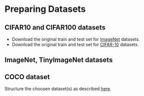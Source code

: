# Preparing Datasets
## CIFAR10 and CIFAR100 datasets
* Download the original train and test set for [ImageNet](https://image-net.org/download.php) datasets.
* Download the original train and test set for [CIFAR-10](https://www.cs.toronto.edu/~kriz/cifar.html) datasets.

## ImageNet, TinyImageNet datasets


## COCO dataset



Structure the choosen dataset(s) as described [here](directory_scructures.md).
